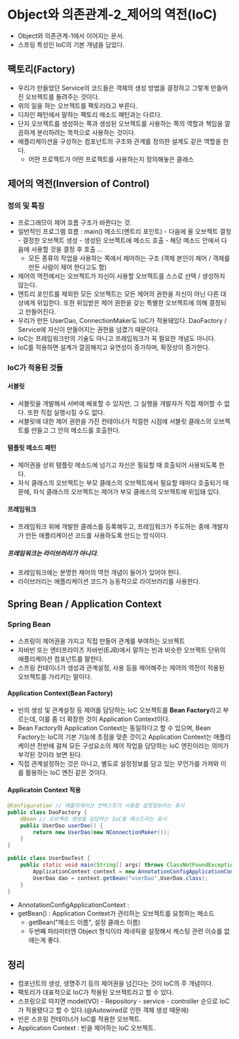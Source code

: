 # Object와 의존관계-2_제어의 역전(IoC)

- Object와 의존관계-1에서 이어지는 문서. 
- 스프링 특성인 IoC의 기본 개념을 담았다.

## 팩토리(Factory)

- 우리가 만들었던 Service의 코드들은 객체의 생성 방법을 결정하고 그렇게 만들어진 오브젝트를 돌려주는 것이다.
- 위의 일을 하는 오브젝트를 팩토리라고 부른다.
- 디자인 패턴에서 말하는 팩토리 메소드 패턴과는 다르다.
- 단지 오브젝트를 생성하는 쪽과 생성된 오브젝트를 사용하는 쪽의 역할과 책임을 깔끔하게 분리하려는 목적으로 사용하는 것이다.
- 애플리케이션을 구성하는 컴포넌트의 구조와 관계를 정의한 설계도 같은 역할을 한다.
  - 어떤 프로젝트가 어떤 프로젝트를 사용하는지 정의해놓은 클래스

## 제어의 역전(Inversion of Control)

### 정의 및 특징

- 프로그래므이 제어 흐름 구조가 바뀐다는 것.
- 일반적인 프로그램 흐름 : main() 메소드(엔트리 포인트) - 다음에 올 오브젝트 결정 - 결정한 오브젝트 생성 - 생성된 오브젝트에 메소드 호출 - 해당 메소드 안에서 다음에 사용할 것을 결정 후 호출 ...
  - 모든 종류의 작업을 사용하는 쪽에서 제어하는 구조 (객체 본인이 제어 / 객체를 만든 사람이 제어 한다고도 함)
- 제어의 역전에서는 오브젝트가 자신이 사용할 오브젝트를 스스로 선택 / 생성하지 않는다.
- 엔트리 포인트를 제외한 모든 오브젝트는 모든 제어의 권한을 자신이 아닌 다른 대상에게 위임한다. 또한 위임받은 제어 권한을 갖는 특별한 오브젝트에 의해 결정되고 만들어진다.
- 우리가 만든 UserDao, ConnectionMaker도 IoC가 적용돼있다. DaoFactory / Service에 자신이 만들어지는 권한을 넘겼기 때문이다.
- IoC는 프레임워크만의 기술도 아니고 프레임워크가 꼭 필요한 개념도 아니다.
- IoC를 적용하면 설계가 깔끔해지고 유연성이 증가하며, 확장성이 증가한다.

### IoC가 적용된 것들

#### 서블릿

- 서블릿을 개발해서 서버에 배포할 수 있지만, 그 실행을 개발자가 직접 제어할 수 없다. 또한 직접 실행시킬 수도 없다.
- 서블릿에 대한 제어 권한을 가진 컨테이너가 적절한 시점에 서블릿 클래스의 오브젝트를 만들고 그 안의 메소드를 호출한다.

#### 탬플릿 메소드 패턴

- 제어권을 상위 템플릿 메소드에 넘기고 자신은 필요할 때 호출되어 사용되도록 한다.
- 자식 클래스의 오브젝트는 부모 클래스의 오브젝트에서 필요할 때마다 호출되기 때문에, 자식 클래스의 오브젝트는 제어가 부모 클래스의 오브젝트에 위임돼 있다.

#### 프레임워크

- 프레임워크 위에 개발한 클래스를 등록해두고, 프레임워크가 주도하는 중에 개발자가 만든 애플리케이션 코드를 사용하도록 만드는 방식이다.

##### 프레임워크는 라이브러리가 아니다.

- 프레임워크에는 분명한 제어의 역전 개념이 들어가 있어야 한다.
- 라이브러리는 애플리케이션 코드가 능동적으로 라이브러리를 사용한다.

## Spring Bean / Application Context

### Spring Bean

- 스프링이 제어권을 가지고 직접 만들어 관계를 부여하는 오브젝트
- 자바빈 또는 엔터프라이즈 자바빈(EJB)에서 말하는 빈과 비슷한 오브젝트 단위의 애플리케이션 컴포넌트를 말한다.
- 스프링 컨테이너가 생성과 관계설정, 사용 등을 제어해주는 제어의 역전이 적용된 오브젝트를 가리키는 말이다.

#### Application Context(Bean Factory)

- 빈의 생성 및 관계설정 등 제어를 담당하는 IoC 오브젝트를 **Bean Factory**라고 부르는데, 이를 좀 더 확장한 것이 Application Context이다.
- Bean Factory와 Application Context는 동일하다고 할 수 있으며, Bean Factory는 IoC의 기본 기능에 초점을 맞춘 것이고 Application Context는 애플리케이션 전반에 걸쳐 모든 구성요소의 제어 작업을 담당하는 IoC 엔진이라는 의미가 부각된 것이라 보면 된다.
- 직접 관계설정하는 것은 아니고, 별도로 설정정보를 담고 있는 무언가를 가져와 이를 활용하는 IoC 엔진 같은 것이다.

#### Applicatoin Context 적용

```java
@Configuration // 애플리케이션 컨텍스트가 사용할 설정정보라는 표시
public class DaoFactory {
	@Bean // 오브젝트 생성을 담당하는 IoC용 메소드라는 표시
	public UserDao userDao() {
		return new UserDao(new NConnectionMaker());
	}
}

public class UserDaoTest {
	public static void main(String[] args) throws ClassNotFoundException, SQLException {
		ApplicationContext context = new AnnotationConfigApplicationContext(DaoFactory.class);
		UserDao dao = context.getBean("userDao",UserDao.class);
    }
}

```

- AnnotationConfigApplicationContext :
- getBean() : Application Context가 관리하는 오브젝트를 요청하는 메소드
  - getBean("메소드 이름", 설정 클래스 이름)
  - 두번째 파라미터엔 Object 형식이라 제네릭을 설정해서 캐스팅 관련 이슈를 없애는게 좋다.

## 정리

- 컴포넌트의 생성, 생명주기 등의 제어권을 넘긴다는 것이 IoC의 주 개념이다.
- 팩토리가 대표적으로 IoC가 적용된 오브젝트라고 할 수 있다.
- 스프링으로 따지면 model(VO) - Repository - service - controller 순으로 IoC가 적용됐다고 할 수 있다.(@Autowired로 인한 객체 생성 때문에)
- 빈은 스프링 컨테이너가 IoC를 적용한 오브젝트.
- Application Context : 빈을 제어하는 IoC 오브젝트.

